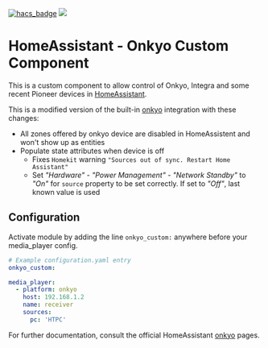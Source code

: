 [![hacs_badge](https://img.shields.io/badge/HACS-Custom-orange.svg)](https://github.com/hacs/integration)
[![](https://img.shields.io/badge/MAINTAINER-%40fleXible-red?style=flat)](https://github.com/fleXible)

# HomeAssistant - Onkyo Custom Component

This is a custom component to allow control of Onkyo, Integra and some recent Pioneer devices in
[HomeAssistant](https://home-assistant.io).

This is a modified version of the built-in
[onkyo](https://www.home-assistant.io/integrations/onkyo/) integration with these changes:

* All zones offered by onkyo device are disabled in HomeAssistent and won't show up as entities
* Populate state attributes when device is off
  * Fixes `Homekit` warning `"Sources out of sync. Restart Home Assistant"`
  * Set *"Hardware" - "Power Management" - "Network Standby"* to *"On"* for `source` property to be set correctly.
    If set to *"Off"*, last known value is used

## Configuration

Activate module by adding the line `onkyo_custom:` anywhere before your media_player config.

```yaml
# Example configuration.yaml entry
onkyo_custom:

media_player:
  - platform: onkyo
    host: 192.168.1.2
    name: receiver
    sources:
      pc: 'HTPC'
```

For further documentation, consult the official HomeAssistant [onkyo](https://www.home-assistant.io/integrations/onkyo/) pages.
